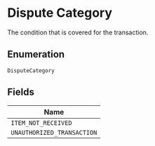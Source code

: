 
# Dispute Category

The condition that is covered for the transaction.

## Enumeration

`DisputeCategory`

## Fields

| Name |
|  --- |
| `ITEM_NOT_RECEIVED` |
| `UNAUTHORIZED_TRANSACTION` |


